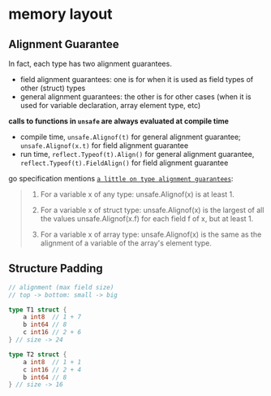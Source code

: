 # memory layout

## Alignment Guarantee

In fact, each type has two alignment guarantees.
+ field alignment guarantees: one is for when it is used as field types of other (struct) types
+ general alignment guarantees: the other is for other cases (when it is used for variable declaration, array element type, etc)

**calls to functions in `unsafe` are always evaluated at compile time**
+ compile time, `unsafe.Alignof(t)` for general alignment guarantee; `unsafe.Alignof(x.t)` for field alignment guarantee
+ run time, `reflect.Typeof(t).Align()` for general alignment guarantee, `reflect.Typeof(t).FieldAlign()` for field alignment guarantee

go specification mentions [`a little on type alignment guarantees`](https://go.dev/ref/spec#Size_and_alignment_guarantees):

> 1. For a variable x of any type: unsafe.Alignof(x) is at least 1.
>
> 2. For a variable x of struct type: unsafe.Alignof(x) is the largest of all the values unsafe.Alignof(x.f) for each field f of x, but at least 1.
>
> 3. For a variable x of array type: unsafe.Alignof(x) is the same as the alignment of a variable of the array's element type.

## Structure Padding

```go
// alignment (max field size)
// top -> bottom: small -> big

type T1 struct {
    a int8  // 1 + 7
    b int64 // 8
    c int16 // 2 + 6
} // size -> 24

type T2 struct {
    a int8  // 1 + 1
    c int16 // 2 + 4
    b int64 // 8
} // size -> 16
```
